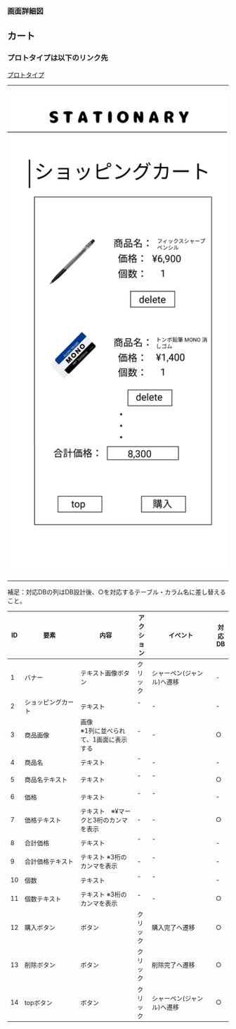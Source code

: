 ### 画面詳細図
## カート
### プロトタイプは以下のリンク先
[プロトタイプ](https://www.figma.com/file/YN8g4ahM3raStzCZMDXhNA/stationary?node-id=1%3A2)
*****
<img src="../img/ショッピングカート.png" width="500">

*****
補足：対応DBの列はDB設計後、○を対応するテーブル・カラム名に差し替えること。

| ID | 要素 | 内容 | アクション | イベント | 対応DB |
|----|------|-----|------------|---------|-------|
|1   |バナー　　　　　　|テキスト画像ボタン|クリック|シャーペン(ジャンル)へ遷移|-|
|2   |ショッピングカート|テキスト　　　　　|-    　|-        　　　　　　　　|-|
|3   |商品画像　　　　　|画像<br>※1列に並べられて、1画面に表示する|-    　|-  |○|
|4   |商品名　　　　　　|テキスト　　　　　|-    　|-        　　　　　　　　|-|
|5   |商品名テキスト　　|テキスト　　　　　|-    　|-      　　　　　　　　　|○|
|6   |価格　　　　　　　|テキスト　　　　　|-    　|-      　　　　　　　　　|-|
|7   |価格テキスト　　　|テキスト　※¥マークと3桁のカンマを表示|-|- 　　　　|○|
|8   |合計価格　　　　　|テキスト　　　　　|-    　|-      　　　　　　　　　|-|
|9   |合計価格テキスト　|テキスト ※3桁のカンマを表示|-|- 　　　　　　　　　|-|
|10  |個数　　　　　    |テキスト　　　　　|-    　|-      　　　　　　　　　|-|
|11  |個数テキスト　    |テキスト ※3桁のカンマを表示|-    　|-      　　　　|○|
|12  |購入ボタン　　　　|ボタン　　　　　　|クリック|購入完了へ遷移　　　　　　|○|
|13  |削除ボタン　　　　|ボタン　　　　　　|クリック|削除完了へ遷移　　　　　　|○|
|14  |topボタン　　　　 |ボタン　　　　　　|クリック|シャーペン(ジャンル)へ遷移|○|

